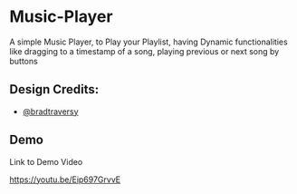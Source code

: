 # Music-Player
A simple Music Player, to Play your Playlist, having Dynamic functionalities like dragging to a timestamp of a song, playing previous or next song by buttons

## Design Credits:

- [@bradtraversy](https://github.com/bradtraversy)

## Demo

Link to Demo Video

https://youtu.be/Eip697GrvvE
